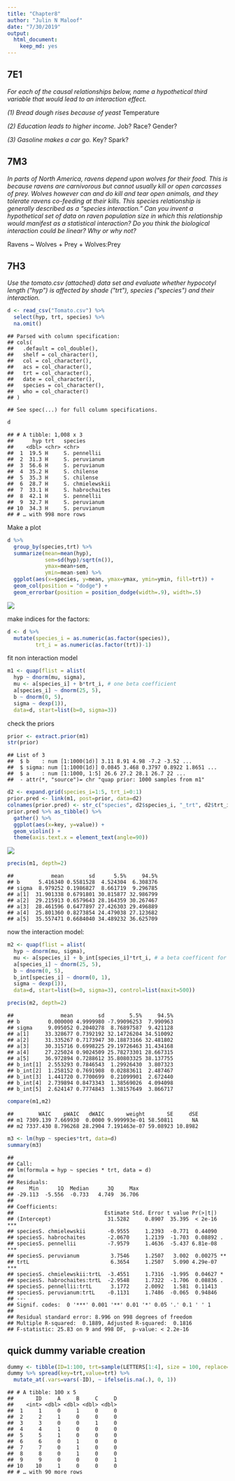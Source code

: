 ```yaml
---
title: "Chapter8"
author: "Julin N Maloof"
date: "7/30/2019"
output: 
  html_document: 
    keep_md: yes
---
```




## 7E1
_For each of the causal relationships below, name a hypothetical third variable that would lead to an interaction effect._

_(1) Bread dough rises because of yeast_
Temperature

_(2) Education leads to higher income._
Job? Race? Gender?

_(3) Gasoline makes a car go._
Key? Spark?

## 7M3

_In parts of North America, ravens depend upon wolves for their food. This is because ravens are carnivorous but cannot usually kill or open carcasses of prey. Wolves however can and do kill and tear open animals, and they tolerate ravens co-feeding at their kills. This species relationship is generally described as a “species interaction.” Can you invent a hypothetical set of data on raven population size in which this relationship would manifest as a statistical interaction? Do you think the biological interaction could be linear? Why or why not?_

Ravens ~ Wolves + Prey + Wolves:Prey

## 7H3

_Use the tomato.csv (attached) data set and evaluate whether hypocotyl length ("hyp") is affected by shade ("trt"), species ("species") and their interaction._


```r
d <- read_csv("Tomato.csv") %>%
  select(hyp, trt, species) %>%
  na.omit()
```

```
## Parsed with column specification:
## cols(
##   .default = col_double(),
##   shelf = col_character(),
##   col = col_character(),
##   acs = col_character(),
##   trt = col_character(),
##   date = col_character(),
##   species = col_character(),
##   who = col_character()
## )
```

```
## See spec(...) for full column specifications.
```

```r
d
```

```
## # A tibble: 1,008 x 3
##      hyp trt   species        
##    <dbl> <chr> <chr>          
##  1  19.5 H     S. pennellii   
##  2  31.3 H     S. peruvianum  
##  3  56.6 H     S. peruvianum  
##  4  35.2 H     S. chilense    
##  5  35.3 H     S. chilense    
##  6  28.7 H     S. chmielewskii
##  7  33.1 H     S. habrochaites
##  8  42.1 H     S. pennellii   
##  9  32.7 H     S. peruvianum  
## 10  34.3 H     S. peruvianum  
## # … with 998 more rows
```

Make a plot

```r
d %>%
  group_by(species,trt) %>%
  summarize(mean=mean(hyp), 
            sem=sd(hyp)/sqrt(n()), 
            ymax=mean+sem,
            ymin=mean-sem) %>%
  ggplot(aes(x=species, y=mean, ymax=ymax, ymin=ymin, fill=trt)) +
  geom_col(position = "dodge") +
  geom_errorbar(position = position_dodge(width=.9), width=.5)
```

![](Chapter8_files/figure-html/unnamed-chunk-2-1.png)<!-- -->

make indices for the factors:

```r
d <- d %>%
  mutate(species_i = as.numeric(as.factor(species)),
         trt_i = as.numeric(as.factor(trt))-1)
```


fit non interaction model

```r
m1 <- quap(flist = alist(
  hyp ~ dnorm(mu, sigma),
  mu <- a[species_i] + b*trt_i, # one beta coefficient
  a[species_i] ~ dnorm(25, 5),
  b ~ dnorm(0, 5),
  sigma ~ dexp(1)),
  data=d, start=list(b=0, sigma=3))
```

check the priors

```r
prior <- extract.prior(m1)
str(prior)
```

```
## List of 3
##  $ b    : num [1:1000(1d)] 3.11 8.91 4.98 -7.2 -3.52 ...
##  $ sigma: num [1:1000(1d)] 0.0845 3.468 0.3797 0.8922 1.8651 ...
##  $ a    : num [1:1000, 1:5] 26.6 27.2 28.1 26.7 22 ...
##  - attr(*, "source")= chr "quap prior: 1000 samples from m1"
```

```r
d2 <- expand.grid(species_i=1:5, trt_i=0:1)
prior.pred <- link(m1, post=prior, data=d2)
colnames(prior.pred) <- str_c("species", d2$species_i, "_trt", d2$trt_i)
prior.pred %>% as_tibble() %>%
  gather() %>%
  ggplot(aes(x=key, y=value)) +
  geom_violin() +
  theme(axis.text.x = element_text(angle=90))
```

![](Chapter8_files/figure-html/unnamed-chunk-5-1.png)<!-- -->



```r
precis(m1, depth=2)
```

```
##            mean        sd      5.5%     94.5%
## b      5.416340 0.5581528  4.524304  6.308376
## sigma  8.979252 0.1986827  8.661719  9.296785
## a[1]  31.901338 0.6791801 30.815877 32.986799
## a[2]  29.215913 0.6579643 28.164359 30.267467
## a[3]  28.461596 0.6477897 27.426303 29.496889
## a[4]  25.801360 0.8273854 24.479038 27.123682
## a[5]  35.557471 0.6684040 34.489232 36.625709
```

now the interaction model:

```r
m2 <- quap(flist = alist(
  hyp ~ dnorm(mu, sigma),
  mu <- a[species_i] + b_int[species_i]*trt_i, # a beta coefficent for each species
  a[species_i] ~ dnorm(25, 5),
  b ~ dnorm(0, 5),
  b_int[species_i] ~ dnorm(0, 1),
  sigma ~ dexp(1)),
  data=d, start=list(b=0, sigma=3), control=list(maxit=500))
```


```r
precis(m2, depth=2)
```

```
##               mean        sd        5.5%     94.5%
## b         0.000000 4.9999980 -7.99096253  7.990963
## sigma     9.095052 0.2040278  8.76897587  9.421128
## a[1]     33.328677 0.7392192 32.14726204 34.510092
## a[2]     31.335267 0.7173947 30.18873166 32.481802
## a[3]     30.315716 0.6998225 29.19726463 31.434168
## a[4]     27.225024 0.9024509 25.78273301 28.667315
## a[5]     36.972894 0.7288612 35.80803325 38.137755
## b_int[1]  2.553293 0.7846543  1.29926430  3.807323
## b_int[2]  1.258152 0.7691908  0.02883611  2.487467
## b_int[3]  1.441720 0.7700699  0.21099901  2.672440
## b_int[4]  2.739894 0.8473343  1.38569026  4.094098
## b_int[5]  2.624147 0.7774843  1.38157649  3.866717
```


```r
compare(m1,m2)
```

```
##        WAIC    pWAIC   dWAIC       weight       SE     dSE
## m1 7309.139 7.669930  0.0000 9.999993e-01 58.50811      NA
## m2 7337.430 8.796268 28.2904 7.191463e-07 59.08923 10.8982
```


```r
m3 <- lm(hyp ~ species*trt, data=d)
summary(m3)
```

```
## 
## Call:
## lm(formula = hyp ~ species * trt, data = d)
## 
## Residuals:
##     Min      1Q  Median      3Q     Max 
## -29.113  -5.556  -0.733   4.749  36.706 
## 
## Coefficients:
##                             Estimate Std. Error t value Pr(>|t|)    
## (Intercept)                  31.5282     0.8907  35.395  < 2e-16 ***
## speciesS. chmielewskii       -0.9555     1.2393  -0.771  0.44090    
## speciesS. habrochaites       -2.0670     1.2139  -1.703  0.08892 .  
## speciesS. pennellii          -7.9579     1.4636  -5.437 6.81e-08 ***
## speciesS. peruvianum          3.7546     1.2507   3.002  0.00275 ** 
## trtL                          6.3654     1.2507   5.090 4.29e-07 ***
## speciesS. chmielewskii:trtL  -3.4551     1.7316  -1.995  0.04627 *  
## speciesS. habrochaites:trtL  -2.9548     1.7322  -1.706  0.08836 .  
## speciesS. pennellii:trtL      3.1772     2.0092   1.581  0.11413    
## speciesS. peruvianum:trtL    -0.1131     1.7486  -0.065  0.94846    
## ---
## Signif. codes:  0 '***' 0.001 '**' 0.01 '*' 0.05 '.' 0.1 ' ' 1
## 
## Residual standard error: 8.996 on 998 degrees of freedom
## Multiple R-squared:  0.1889,	Adjusted R-squared:  0.1816 
## F-statistic: 25.83 on 9 and 998 DF,  p-value: < 2.2e-16
```


## quick dummy variable creation


```r
dummy <- tibble(ID=1:100, trt=sample(LETTERS[1:4], size = 100, replace=TRUE))
dummy %>% spread(key=trt,value=trt) %>%
  mutate_at(.vars=vars(-ID), ~ ifelse(is.na(.), 0, 1))
```

```
## # A tibble: 100 x 5
##       ID     A     B     C     D
##    <int> <dbl> <dbl> <dbl> <dbl>
##  1     1     0     1     0     0
##  2     2     1     0     0     0
##  3     3     0     0     1     0
##  4     4     1     0     0     0
##  5     5     1     0     0     0
##  6     6     0     1     0     0
##  7     7     0     1     0     0
##  8     8     0     1     0     0
##  9     9     0     0     0     1
## 10    10     1     0     0     0
## # … with 90 more rows
```

